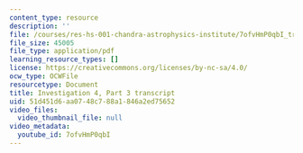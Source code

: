 ```yaml
---
content_type: resource
description: ''
file: /courses/res-hs-001-chandra-astrophysics-institute/7ofvHmP0qbI_transcript.pdf
file_size: 45005
file_type: application/pdf
learning_resource_types: []
license: https://creativecommons.org/licenses/by-nc-sa/4.0/
ocw_type: OCWFile
resourcetype: Document
title: Investigation 4, Part 3 transcript
uid: 51d451d6-aa07-48c7-88a1-846a2ed75652
video_files:
  video_thumbnail_file: null
video_metadata:
  youtube_id: 7ofvHmP0qbI
---
```

